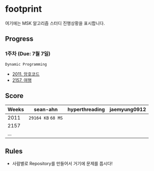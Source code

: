# footprint
여기에는 MSK 알고리즘 스터디 진행상황을 표시합니다.

## Progress
### 1주차 (Due: 7월 7일)
`Dynamic Programming`
* [2011. 암호코드](https://www.acmicpc.net/problem/2011)
* [2157. 여행](https://www.acmicpc.net/problem/2157)

## Score
| Weeks | sean-ahn | hyperthreading | jaemyung0912 |
|-------|:--------:|----------------|----:|
| 2011  | `29164 KB` `68 MS` |                |     |
| 2157  |          |                |     |
| ...   |          |                |     |

## Rules
* 사람별로 Repository를 만들어서 거기에 문제를 풉시다!
